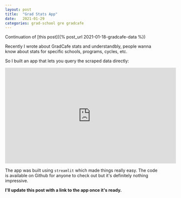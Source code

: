```yaml
---
layout: post
title:  "Grad Stats App"
date:   2021-01-29
categories: grad-school gre gradcafe
---
```


Continuation of [this post]({% post_url 2021-01-18-gradcafe-data %})

Recently I wrote about GradCafe stats and understandbly, people wanna know about stats for specific schools, programs, cycles, etc.

So I built an app that lets you query the scraped data directly:

<iframe width="560" height="315" src="https://www.youtube-nocookie.com/embed/5puIG1nuOxg" frameborder="0" allowfullscreen></iframe>

The app was built using `streamlit` which made things really easy. The code is available on Github for anyone to check out but it's definitely nothing impressive.

**I'll update this post with a link to the app once it's ready.**
